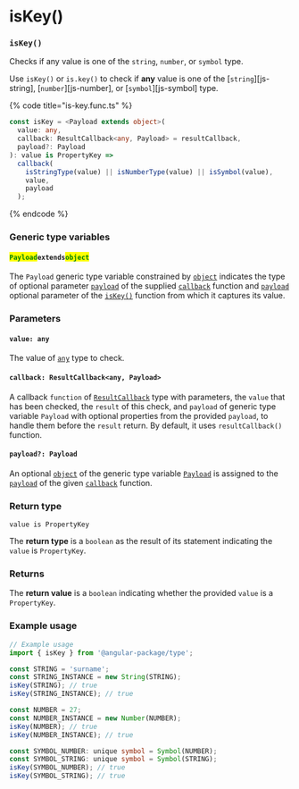# isKey()

### `isKey()`

Checks if any value is one of the `string`, `number`, or `symbol` type.

Use `isKey()` or `is.key()` to check if **any** value is one of the \[`string`]\[js-string], \[`number`]\[js-number], or \[`symbol`]\[js-symbol] type.

{% code title="is-key.func.ts" %}
```typescript
const isKey = <Payload extends object>(
  value: any,
  callback: ResultCallback<any, Payload> = resultCallback,
  payload?: Payload
): value is PropertyKey =>
  callback(
    isStringType(value) || isNumberType(value) || isSymbol(value),
    value,
    payload
  );
```
{% endcode %}

### Generic type variables

#### <mark style="color:green;">**`Payload`**</mark>**`extends`**<mark style="color:green;">**`object`**</mark>

The `Payload` generic type variable constrained by [`object`](https://www.typescriptlang.org/docs/handbook/basic-types.html#object) indicates the type of optional parameter [`payload`](../types/resultcallback.md#payload-payload) of the supplied [`callback`](iskey.md#callback-resultcallback-less-than-any-payload-greater-than) function and [`payload`](iskey.md#payload-payload) optional parameter of the [`isKey()`](iskey.md#iskey) function from which it captures its value.

### Parameters

#### `value: any`

The value of [`any`](https://www.typescriptlang.org/docs/handbook/2/everyday-types.html#any) type to check.

#### `callback: ResultCallback<any, Payload>`

A callback `function` of [`ResultCallback`](../types/resultcallback.md) type with parameters, the `value` that has been checked, the `result` of this check, and `payload` of generic type variable `Payload` with optional properties from the provided `payload`, to handle them before the `result` return. By default, it uses `resultCallback()` function.

#### `payload?: Payload`

An optional [`object`](https://developer.mozilla.org/en-US/docs/Web/JavaScript/Reference/Global\_Objects/Object) of the generic type variable [`Payload`](iskey.md#payloadextendsobject) is assigned to the [`payload`](../types/resultcallback.md#payload-payload) of the given [`callback`](iskey.md#callback-resultcallback-less-than-any-payload-greater-than) function.

### Return type

`value is PropertyKey`

The **return type** is a `boolean` as the result of its statement indicating the `value` is `PropertyKey`.

### Returns

The **return value** is a `boolean` indicating whether the provided `value` is a `PropertyKey`.

### Example usage

```typescript
// Example usage
import { isKey } from '@angular-package/type';

const STRING = 'surname';
const STRING_INSTANCE = new String(STRING);
isKey(STRING); // true
isKey(STRING_INSTANCE); // true

const NUMBER = 27;
const NUMBER_INSTANCE = new Number(NUMBER);
isKey(NUMBER); // true
isKey(NUMBER_INSTANCE); // true

const SYMBOL_NUMBER: unique symbol = Symbol(NUMBER);
const SYMBOL_STRING: unique symbol = Symbol(STRING);
isKey(SYMBOL_NUMBER); // true
isKey(SYMBOL_STRING); // true
```
